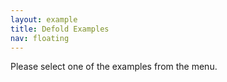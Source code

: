 ```yaml
---
layout: example
title: Defold Examples
nav: floating
---
```

Please select one of the examples from the menu.
